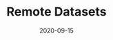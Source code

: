 ---
title: "Remote Datasets"
linkTitle: "Remote Datasets"
weight: 6
date: 2020-09-15
description: >
  Example scripts for access to remote datasets.
---